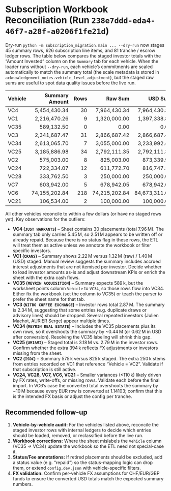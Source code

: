 # Subscription Workbook Reconciliation (Run `238e7ddd-eda4-46f7-a28f-a0206f1fe21d`)

Dry-run `python -m subscription_migration.main ... --dry-run` now stages 45 summary rows, 626 subscription line items, and 81 tranche / escrow ledger rows. The table below compares the staged investor totals with the “Amount Invested” column on the `Summary` tab for each vehicle. When the loader runs without `--dry-run`, each vehicle’s commitments are scaled automatically to match the summary total (the scale metadata is stored in `acknowledgement_notes.vehicle_level_adjustment`), but the staged raw sums are useful to spot data quality issues before the live run.

| Vehicle | Summary Amount | Rows | Raw Sum | USD Sum | Diff (summary - raw) |
|---------|----------------:|-----:|--------:|--------:|---------------------:|
| VC4 | 5,454,430.34 | 30 | 7,964,430.34 | 7,964,430.34 | -2,510,000.00 |
| VC1 | 2,216,470.26 | 9 | 1,320,000.00 | 1,397,338.80 | 896,470.26 |
| VC35 | 589,132.50 | 0 | 0.00 | 0.00 | 589,132.50 |
| VC3 | 2,341,687.47 | 31 | 2,866,687.42 | 2,866,687.42 | -524,999.95 |
| VC34 | 2,613,065.70 | 7 | 3,055,000.00 | 3,233,992.45 | -441,934.30 |
| VC25 | 3,185,886.98 | 34 | 2,792,111.35 | 2,792,111.35 | 393,775.63 |
| VC2 | 575,003.00 | 8 | 825,003.00 | 873,339.93 | -250,000.00 |
| VC24 | 722,334.07 | 12 | 611,772.70 | 816,747.15 | 110,561.37 |
| VC28 | 333,762.50 | 3 | 250,000.00 | 250,000.00 | 83,762.50 |
| VC7 | 603,942.00 | 5 | 678,942.05 | 678,942.05 | -75,000.05 |
| VC6 | 74,155,202.84 | 218 | 74,215,202.84 | 84,673,311.09 | -60,000.00 |
| VC21 | 106,534.00 | 2 | 100,000.00 | 100,000.00 | 6,534.00 |

All other vehicles reconcile to within a few dollars (or have no staged rows yet). Key observations for the outliers:

- **VC4 (`JUST WARRANTS`)** – Sheet contains 30 placements (total 7.96 M). The summary tab only carries 5.45 M, so 2.51 M appears to be written off or already repaid. Because there is no status flag in these rows, the ETL will treat them as active unless we annotate the workbook or filter specific investors.
- **VC1 (`CRANS`)** – Summary shows 2.22 M versus 1.32 M (raw) / 1.40 M (USD) staged. Manual review suggests the summary includes accrued interest adjustments that are not itemised per investor. Decide whether to load investor amounts as-is and adjust downstream KPIs or enrich the sheet with the extra cash flows.
- **VC35 (`MEYRIN ACQUISITION`)** – Summary expects 589 k, but the worksheet points column `Vehicle` to `VC34`, so those rows flow into VC34. Either fix the workbook (set the column to VC35) or teach the parser to prefer the sheet name for that tab.
- **VC3 (`NITRO COFFEE EXCHANGE`)** – Investor rows total 2.87 M. The summary is 2.34 M, suggesting that some entries (e.g. duplicate draws or advisory lines) should be dropped. Several repeated investors (Julien Machot, AURIER Serge) appear multiple times.
- **VC34 (`MEYRIN REAL ESTATE`)** – Includes the VC35 placements plus its own rows, so it overshoots the summary by ~0.44 M (or 0.62 M in USD after conversion). Resolving the VC35 labeling will shrink this gap.
- **VC25 (`UMIAMI`)** – Staged total is 3.18 M vs. 2.79 M in the investor rows. Confirm whether the extra 394 k reflects FX adjustments or investors missing from the sheet.
- **VC2 (`ISDC`)** – Summary 575 k versus 825 k staged. The extra 250 k stems from entries recorded on VC1 that reference “Vehicle = VC2”. Validate if that subscription is still active.
- **VC24, VC28, VC7, VC6, VC21** – Smaller variances (≤110 k) likely driven by FX rates, write-offs, or missing rows. Validate each before the final import. In VC6’s case the converted total overshoots the summary by ~10 M because every EUR row is converted at 1.14103; confirm that this is the intended FX basis or adjust the config per tranche.

## Recommended follow-up

1. **Vehicle-by-vehicle audit:** For the vehicles listed above, reconcile the staged investor rows with internal ledgers to decide which entries should be loaded, removed, or reclassified before the live run.
2. **Workbook corrections:** Where the sheet mislabels the `Vehicle` column (VC35 → VC34) update the workbook so the ETL need not special-case it.
3. **Status/Fee annotations:** If retired placements should be excluded, add a status value (e.g. “repaid”) so the status-mapping logic can drop them, or extend `config.dev.json` with vehicle-specific filters.
4. **FX validation:** Confirm per-vehicle FX assumptions for CHF/EUR/GBP funds to ensure the converted USD totals match the expected summary numbers.
